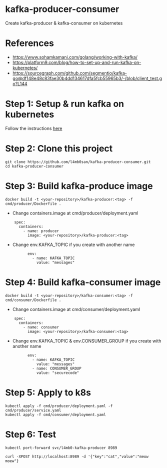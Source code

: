 # kafka-producer-consumer
Create kafka-producer &amp; kafka-consumer on kubernetes

# References
- https://www.sohamkamani.com/golang/working-with-kafka/
- https://platform9.com/blog/how-to-set-up-and-run-kafka-on-kubernetes/
- https://sourcegraph.com/github.com/segmentio/kafka-go@df148e48c83fae30b4dd134617dfa5fcb55965b3/-/blob/client_test.go?L144

# Step 1: Setup & run kafka on kubernetes
Follow the instructions [here](https://platform9.com/blog/how-to-set-up-and-run-kafka-on-kubernetes/)

# Step 2: Clone this project
```
git clone https://github.com/l4mb0san/kafka-producer-consumer.git
cd kafka-producer-consumer
```

# Step 3: Build kafka-produce image
```
docker build -t <your-repository>/kafka-producer:<tag> -f cmd/producer/Dockerfile .
```
- Change containers.image at cmd/producer/deployment.yaml
```
    spec:
      containers:
        - name: producer
          image: <your-repository>/kafka-producer:<tag>
```
- Change env.KAFKA_TOPIC if you create with another name
```
          env:
            - name: KAFKA_TOPIC
              value: "messages"
```

# Step 4: Build kafka-consumer image
```
docker build -t <your-repository>/kafka-consumer:<tag> -f cmd/consumer/Dockerfile .
```
- Change containers.image at cmd/consumer/deployment.yaml
```
    spec:
      containers:
        - name: consumer
          image: <your-repository>/kafka-consumer:<tag>
```
- Change env.KAFKA_TOPIC & env.CONSUMER_GROUP if you create with another name
```
          env:
            - name: KAFKA_TOPIC
              value: "messages"
            - name: CONSUMER_GROUP
              value: "securecode"
```

# Step 5: Apply to k8s
```
kubectl apply -f cmd/producer/deployment.yaml -f cmd/producer/service.yaml
kubectl apply -f cmd/consumer/deployment.yaml
```

# Step 6: Test
```
kubectl port-forward svc/l4mb0-kafka-producer 8989

curl -XPOST http://localhost:8989 -d '{"key":"cat","value":"meow moew"}
```
